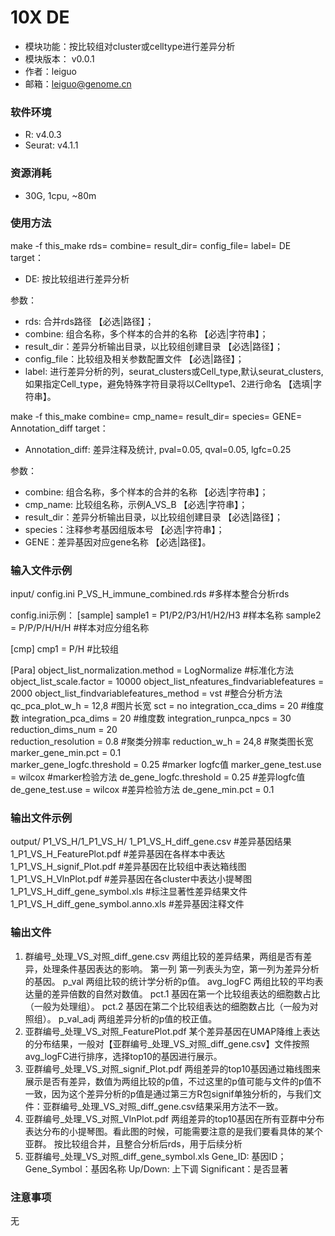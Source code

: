 # 10X DE
* 模块功能：按比较组对cluster或celltype进行差异分析
* 模块版本： v0.0.1
* 作者：leiguo
* 邮箱：leiguo@genome.cn

### 软件环境
* R: v4.0.3
* Seurat: v4.1.1

### 资源消耗
* 30G,  1cpu,  ~80m

### 使用方法
make -f this_make rds= combine= result_dir= config_file= label= DE
target：
* DE: 按比较组进行差异分析

参数：
* rds: 合并rds路径 【必选|路径】；
* combine: 组合名称，多个样本的合并的名称 【必选|字符串】；
* result_dir：差异分析输出目录，以比较组创建目录 【必选|路径】；
* config_file：比较组及相关参数配置文件 【必选|路径】；
* label: 进行差异分析的列，seurat_clusters或Cell_type,默认seurat_clusters,如果指定Cell_type，避免特殊字符目录将以Celltype1、2进行命名 【选填|字符串】。

make -f this_make combine= cmp_name= result_dir= species= GENE= Annotation_diff
target：
* Annotation_diff: 差异注释及统计, pval=0.05, qval=0.05, lgfc=0.25

参数：
* combine: 组合名称，多个样本的合并的名称 【必选|字符串】；
* cmp_name: 比较组名称，示例A_VS_B 【必选|字符串】；
* result_dir：差异分析输出目录，以比较组创建目录 【必选|路径】；
* species：注释参考基因组版本号 【必选|字符串】；
* GENE：差异基因对应gene名称 【必选|路径】。

### 输入文件示例
input/
config.ini
P_VS_H_immune_combined.rds  #多样本整合分析rds

config.ini示例：
[sample]
sample1 = P1/P2/P3/H1/H2/H3   #样本名称
sample2 = P/P/P/H/H/H         #样本对应分组名称

[cmp]
cmp1 = P/H   #比较组

[Para]
object_list_normalization.method = LogNormalize   #标准化方法
object_list_scale.factor = 10000
object_list_nfeatures_findvariablefeatures = 2000
object_list_findvariablefeatures_method = vst     #整合分析方法
qc_pca_plot_w_h = 12,8                            #图片长宽
sct = no
integration_cca_dims = 20    #维度数
integration_pca_dims = 20    #维度数
integration_runpca_npcs = 30
reduction_dims_num = 20     
reduction_resolution = 0.8   #聚类分辨率
reduction_w_h = 24,8         #聚类图长宽
marker_gene_min.pct = 0.1    
marker_gene_logfc.threshold = 0.25   #marker logfc值
marker_gene_test.use = wilcox        #marker检验方法
de_gene_logfc.threshold = 0.25       #差异logfc值 
de_gene_test.use = wilcox            #差异检验方法
de_gene_min.pct = 0.1



### 输出文件示例
output/
P1_VS_H/1_P1_VS_H/
1_P1_VS_H_diff_gene.csv    #差异基因结果
1_P1_VS_H_FeaturePlot.pdf  #差异基因在各样本中表达
1_P1_VS_H_signif_Plot.pdf  #差异基因在比较组中表达箱线图
1_P1_VS_H_VlnPlot.pdf      #差异基因在各cluster中表达小提琴图
1_P1_VS_H_diff_gene_symbol.xls  #标注显著性差异结果文件
1_P1_VS_H_diff_gene_symbol.anno.xls  #差异基因注释文件
    
### 输出文件
1. 群编号_处理_VS_对照_diff_gene.csv  两组比较的差异结果，两组是否有差异，处理条件基因表达的影响。
第一列            第一列表头为空，第一列为差异分析的基因。
p_val              两组比较的统计学分析的p值。
avg_logFC          两组比较的平均表达量的差异倍数的自然对数值。
pct.1              基因在第一个比较组表达的细胞数占比（一般为处理组）。
pct.2              基因在第二个比较组表达的细胞数占比（一般为对照组）。
p_val_adj          两组差异分析的p值的校正值。
2. 亚群编号_处理_VS_对照_FeaturePlot.pdf
某个差异基因在UMAP降维上表达的分布结果，一般对【亚群编号_处理_VS_对照_diff_gene.csv】文件按照avg_logFC进行排序，选择top10的基因进行展示。
3. 亚群编号_处理_VS_对照_signif_Plot.pdf
两组差异的top10基因通过箱线图来展示是否有差异，数值为两组比较的p值，不过这里的p值可能与文件的p值不一致，因为这个差异分析的p值是通过第三方R包signif单独分析的，与我们文件：亚群编号_处理_VS_对照_diff_gene.csv结果采用方法不一致。
4. 亚群编号_处理_VS_对照_VlnPlot.pdf
两组差异的top10基因在所有亚群中分布表达分布的小提琴图。看此图的时候，可能需要注意的是我们要看具体的某个亚群。
按比较组合并，且整合分析后rds，用于后续分析
5. 亚群编号_处理_VS_对照_diff_gene_symbol.xls
Gene_ID: 基因ID；
Gene_Symbol：基因名称
Up/Down: 上下调
Significant：是否显著

### 注意事项
无

